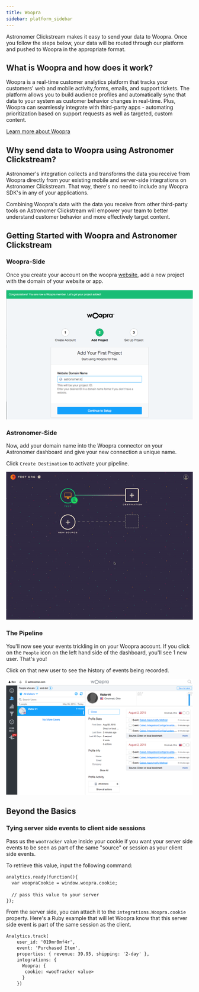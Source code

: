 ```yaml
---
title: Woopra
sidebar: platform_sidebar
---
```

Astronomer Clickstream makes it easy to send your data to Woopra. Once you follow the steps below, your data will be routed through our platform and pushed to Woopra in the appropriate format. 

## What is Woopra and how does it work?

Woopra is a real-time customer analytics platform that tracks your customers' web and mobile activity,forms, emails, and support tickets. The platform allows you to build audience profiles and automatically sync that data to your system as customer behavior changes in real-time. Plus, Woopra can seamlessly integrate with third-party apps - automating prioritization based on support requests as well as targeted, custom content. 

[Learn more about Woopra](https://www.woopra.com/)

## Why send data to Woopra using Astronomer Clickstream?

Astronomer's integration collects and transforms the data you receive from Woopra directly from your existing mobile and server-side integrations on Astronomer Clickstream. That way, there's no need to include any Woopra SDK's in any of your applications. 

Combining Woopra's data with the data you receive from other third-party tools on Astronomer Clickstream will empower your team to better understand customer behavior and more effectively target content.

## Getting Started with Woopra and Astronomer Clickstream

### Woopra-Side

Once you create your account on the woopra [website](https://www.woopra.com/), add a new project with the domain of your website or app. 


![woopra1](../../../images/woopra1.png)


### Astronomer-Side

Now, add your domain name into the Woopra connector on your Astronomer dashboard and give your new connection a unique name. 

Click `Create Destination` to activate your pipeline.

![woopra2](../../../images/woopra2.gif)


### The Pipeline

You'll now see your events trickling in on your Woopra account. If you click on the `People` icon on the left hand side of the dashboard, you'll see 1 new user. That's you!

Click on that new user to see the history of events being recorded.

![woopra3](../../../images/woopra3.png)

## Beyond the Basics

### Tying server side events to client side sessions

Pass us the `wooTracker` value inside your cookie if you want your server side events to be seen as part of the same "source" or session as your client side events. 

To retrieve this value, input the following command: 

```
analytics.ready(function(){
  var woopraCookie = window.woopra.cookie;

  // pass this value to your server
});
```

From the server side, you can attach it to the `integrations.Woopra.cookie` property. Here's a Ruby example that will let Woopra know that this server side event is part of the same session as the client. 

```
Analytics.track(
    user_id: '019mr8mf4r',
    event: 'Purchased Item',
    properties: { revenue: 39.95, shipping: '2-day' },
    integrations: {
      Woopra: {
       cookie: <wooTracker value>
      }
    })
```


